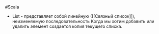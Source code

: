 #Scala 

* List - представляет собой линейную ([[Связный список]]), неизменяемую последовательность Когда мы хотим добавить или удалить элемент создается копия текущего списка. 